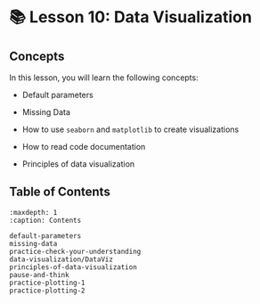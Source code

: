 # 📚 Lesson 10: Data Visualization

##  Concepts  

In this lesson, you will learn the following concepts:  

-  Default parameters  

-  Missing Data  

-  How to use `seaborn` and `matplotlib` to create visualizations  

-  How to read code documentation  

-  Principles of data visualization  

## Table of Contents

```{toctree}
:maxdepth: 1
:caption: Contents

default-parameters
missing-data
practice-check-your-understanding
data-visualization/DataViz
principles-of-data-visualization
pause-and-think
practice-plotting-1
practice-plotting-2
```